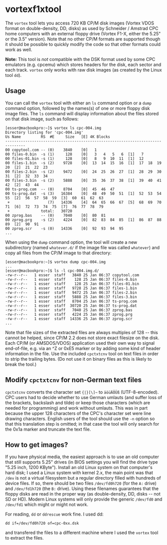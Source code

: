 # vortexf1xtool
The `vortex` tool lets you access 720 KB CP/M disk images (Vortex VDOS format on double-density, DD, disks) as used by Schneider / Amstrad CPC home computers with an external floppy drive (Vortex F1-X, either the 5.25" or the 3.5" version). Note that no other CP/M formats are supported though it should be possible to quickly modify the code so that other formats could work as well.

**Note:** This tool is _not_ compatible with the DSK format used by some CPC emulators (e.g. cpcemu) which stores headers for the disk, each sector and each track. `vortex` only works with raw disk images (as created by the Linux tool `dd`).

## Usage

You can call the `vortex` tool with either an `ls` command option or a `dump` command option, followed by the names(s) of one or more floppy disk image files. The `ls` command will display information about the files stored on that disk image, such as follows:

```
[esser@macbookpro:~]$ vortex ls cpc-004.img 
Directory listing for 'cpc-004.img'
Us Name         RS  #E     Size   [E] 4K Blocks
-------------------------------------------------------------------------------
00 copytool.com -- (0)    3840    [0]   1 
00 files-0.bin  -s (1)     128    [0]   3   4   5   6  [1]   7 
00 files-01.bin -s (1)     128    [0]   8   9  10  11  [1]  12 
00 files-1.bin  -s (2)    9728    [0]  13  14  15  16  [1]  17  18  19  20  [2]  21  22  23 
00 files-2.bin  -s (2)    9472    [0]  24  25  26  27  [1]  28  29  30  31  [2]  32  33  34 
00 files-3.bin  -s (2)    5888    [0]  35  36  37  38  [1]  39  40  41  42  [2]  43  44 
00 ts-prog.com  -- (0)    8704    [0]  45  46  47 
00 ts-prog.dat  -s (3)   16384    [0]  48  49  50  51  [1]  52  53  54  55  [2]  56  57  58  59  [3]  60  61  62  63 
 +                 (7)   14336    [4]  64  65  66  67  [5]  68  69  70  71  [6]  72  73  74  75  [7]  76  77  78  79 
 +              total:   30720
00 zprog.bas    -- (0)    7040    [0]  80  81 
00 zprog.prg    -s (2)    4224    [0]  82  83  84  85  [1]  86  87  88  89  [2]  90  91 
00 zprog.scr    -s (0)   14336    [0]  92  93  94  95 
...
```

When using the `dump` command option, the tool will create a new subdirectory (named `whatever.d/` if the image file was called `whatever`) and copy all files from the CP/M image to that directory:

```
[esser@macbookpro:~]$ vortex dump cpc-004.img 
...
[esser@macbookpro:~]$ ls -l cpc-004.img.d/
-rw-r--r--   1 esser  staff   3840 25 Jan 06:37 copytool.com
-rw-r--r--   1 esser  staff    128 25 Jan 06:37 files-0.bin
-rw-r--r--   1 esser  staff    128 25 Jan 06:37 files-01.bin
-rw-r--r--   1 esser  staff   9728 25 Jan 06:37 files-1.bin
-rw-r--r--   1 esser  staff   9472 25 Jan 06:37 files-2.bin
-rw-r--r--   1 esser  staff   5888 25 Jan 06:37 files-3.bin
-rw-r--r--   1 esser  staff   8704 25 Jan 06:37 ts-prog.com
-rw-r--r--   1 esser  staff  30720 25 Jan 06:37 ts-prog.dat
-rw-r--r--   1 esser  staff   7040 25 Jan 06:37 zprog.bas
-rw-r--r--   1 esser  staff   4224 25 Jan 06:37 zprog.prg
-rw-r--r--   1 esser  staff  14336 25 Jan 06:37 zprog.scr
...
```

Note that file sizes of the extracted files are always multiples of 128 -- this cannot be helped, since CP/M 2.2 does not store exact filesize on the disk. Each CP/M (or AMSDOS/VDOS) application used their own way to signal end-of-file, e.g. via an ^Z or 0xE5 marker or by adding some kind of header information in the file. Use the included `cpctxtcnv` tool on text files in order to strip the trailing bytes. (Do not use it on binary files as this is likely to break the tool.) 

## Modify `cpctxtcnv` for non-German text files

`cpctxtcnv` converts the character set `{|}[\]~` to `äöüÄÖÜß` (UTF-8-encoded). CPC users had to decide whether to use German umlauts (and suffer loss of the brackets, backslash and tilde) or keep those characters (which are needed for programming) and work without umlauts. This was in part because the upper 128 characters of the CPC's character set were line drawing characters. English users of the tool should use the `-n` option so that this translation step is omitted; in that case the tool will only search for the 0x1a marker and truncate the text file.

## How to get images?

If you have physical media, the easiest approach is to use an old computer that still supports 5.25" drives (in BIOS settings you will find the drive type "5.25 inch, 1200 KByte"). Install an old Linux system on that computer's hard disk; I used a Linux system with kernel 2.x, the main point was that `/dev` is not a virtual filesystem but a regular directory filled with hundreds of device files. If so, there should be two files `/dev/fd0h720` (for the `A:` drive) and `/dev/fd1h720` (the `B:` drive). Using these filenames guarantees that the floppy disks are read in the proper way (as double-density, DD, disks -- not SD or HD). Modern Linux systems will only provide the generic `/dev/fd0` and `/dev/fd1` which might or might not work.

For reading, `dd` or `ddrescue` work fine. I used dd:

```
dd if=/dev/fd0h720 of=cpc-0xx.dsk
```

and transfered the files to a different machine where I used the `vortex` tool to extract the files.
